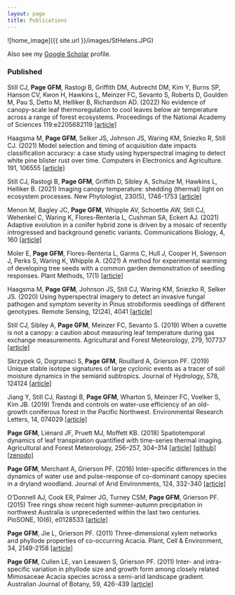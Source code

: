 ```yaml
---
layout: page
title: Publications
---
```


![home_image]({{ site.url }}/images/StHelens.JPG)

Also see my [Google Scholar](https://scholar.google.com/citations?user=5zlFWawAAAAJ&hl=en) profile.


### Published
Still CJ, **Page GFM**, Rastogi B, Griffith DM, Aubrecht DM, Kim Y, Burns SP, Hanson CV, Kwon H, Hawkins L, Meinzer FC, Sevanto S, Roberts D, Goulden M, Pau S, Detto M, Helliker B, Richardson AD. (2022) No evidence of canopy-scale leaf thermoregulation to cool leaves below air temperature across a range of forest ecosystems. Proceedings of the National Academy of Sciences 119:e2205682119 [[article]](https://www.pnas.org/doi/10.1073/pnas.2205682119)

Haagsma M, **Page GFM**, Selker JS, Johnson JS, Waring KM, Sniezko R, Still CJ. (2021) Model selection and timing of acquisition date impacts classification accuracy: a case study using hyperspectral imaging to detect white pine blister rust over time. Computers in Electronics and Agriculture. 191, 106555 [[article]](https://doi.org/10.1016/j.compag.2021.106555)

Still CJ, Rastogi B, **Page GFM**, Griffith D, Sibley A, Schulze M, Hawkins L, Helliker B. (2021) Imaging canopy temperature: shedding (thermal) light on ecosystem processes. New Phytologist, 230(5), 1746-1753 [[article]](https://doi.org/10.1111/nph.17321)

Menon M, Bagley JC, **Page GFM**, Whipple AV, Schoettle AW, Still CJ, Wehenkel C, Waring K, Flores-Renteria L, Cushman SA, Eckert AJ. (2021) Adaptive evolution in a conifer hybrid zone is driven by a mosaic of recently introgressed and background genetic variants. Communications Biology, 4, 160 [[article]](https://doi.org/10.1038/s42003-020-01632-7)

Moler E, **Page GFM**, Flores-Renteria L, Garms C, Hull J, Cooper H, Swenson J, Perks S, Waring K, Whipple A. (2021) A method for experimental warming of developing tree seeds with a common garden demonstration of seedling responses. Plant Methods, 17(1) [[article]](https://doi.org/10.1186/s13007-020-00700-7)

Haagsma M, **Page GFM**, Johnson JS, Still CJ, Waring KM, Sniezko R, Selker JS. (2020) Using hyperspectral imagery to detect an invasive fungal pathogen and symptom severity in Pinus strobiformis seedlings of different genotypes. Remote Sensing, 12(24), 4041 [[article]](https://www.mdpi.com/919728)

Still CJ, Sibley A, **Page GFM**, Meinzer FC, Sevanto S. (2019) When a cuvette is not a canopy: a caution about measuring leaf temperature during gas exchange measurements. Agricultural and Forest Meteorology, 279, 107737 [[article]](https://doi.org/10.1016/j.agrformet.2019.107737)

Skrzypek G, Dogramaci S, **Page GFM**, Rouillard A, Grierson PF. (2019) Unique stable isotope signatures of large cyclonic events as a tracer of soil moisture dynamics in the semiarid subtropics. Journal of Hydrology, 578, 124124 [[article]](https://doi.org/10.1016/j.jhydrol.2019.124124)

Jiang Y, Still CJ, Rastogi B, **Page GFM**, Wharton S, Meinzer FC, Voelker S, Kim JB. (2019) Trends and controls on water-use efficiency of an old-growth coniferous forest in the Pacific Northwest. Environmental Research Letters, 14, 074029 [[article]](https://doi.org/10.1088/1748-9326/ab2612)

**Page GFM**, Liénard JF, Pruett MJ, Moffett KB. (2018) Spatiotemporal dynamics of leaf transpiration quantified with time-series thermal imaging. Agricultural and Forest Meteorology, 256–257, 304–314 [[article]](https://www.sciencedirect.com/science/article/pii/S016819231830073X) [[github]](https://github.com/PageG/leaf_TIR) [[zenodo]](https://zenodo.org/record/1167842#.WuOOCpch270)

**Page GFM**, Merchant A, Grierson PF. (2016) Inter-specific differences in the dynamics of water use and pulse-response of co-dominant canopy species in a dryland woodland. Journal of Arid Environments, 124, 332-340 [[article]](https://www.sciencedirect.com/science/article/pii/S0140196315300501)

O’Donnell AJ, Cook ER, Palmer JG, Turney CSM, **Page GFM**, Grierson PF. (2015) Tree rings show recent high summer-autumn precipitation in northwest Australia is unprecedented within the last two centuries. PloSONE, 10(6), e0128533 [[article]](http://journals.plos.org/plosone/article?id=10.1371/journal.pone.0128533)

**Page GFM**, Jie L, Grierson PF. (2011) Three-dimensional xylem networks and phyllode properties of co-occurring Acacia. Plant, Cell & Environment, 34, 2149-2158 [[article]](https://onlinelibrary.wiley.com/doi/full/10.1111/j.1365-3040.2011.02411.x)

**Page GFM**, Cullen LE, van Leeuwen S, Grierson PF. (2011) Inter- and intra-specific variation in phyllode size and growth form among closely related Mimosaceae Acacia species across a semi-arid landscape gradient. Australian Journal of Botany, 59, 426-439 [[article]](http://www.publish.csiro.au/bt/BT11057)

